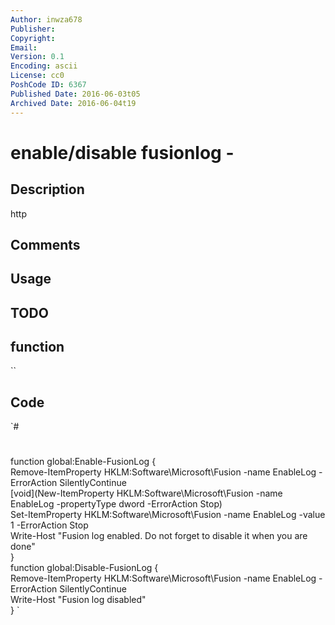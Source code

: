 ```yaml
---
Author: inwza678
Publisher: 
Copyright: 
Email: 
Version: 0.1
Encoding: ascii
License: cc0
PoshCode ID: 6367
Published Date: 2016-06-03t05
Archived Date: 2016-06-04t19
---
```


# enable/disable fusionlog - 

## Description

http

## Comments



## Usage



## TODO



## function

``

## Code

`#
 #
 function global:Enable-FusionLog {  
     Remove-ItemProperty HKLM:Software\Microsoft\Fusion -name EnableLog -ErrorAction SilentlyContinue  
     [void](New-ItemProperty  HKLM:Software\Microsoft\Fusion -name EnableLog -propertyType dword -ErrorAction Stop)  
     Set-ItemProperty  HKLM:Software\Microsoft\Fusion -name EnableLog -value 1 -ErrorAction Stop  
     Write-Host "Fusion log enabled.  Do not forget to disable it when you are done"  
 }  
 function global:Disable-FusionLog {  
     Remove-ItemProperty HKLM:Software\Microsoft\Fusion -name EnableLog -ErrorAction SilentlyContinue  
     Write-Host "Fusion log disabled"  
 }
`

